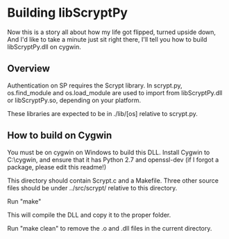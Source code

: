 # Building libScryptPy

Now this is a story all about how my life got flipped, turned upside down,
And I'd like to take a minute just sit right there, I'll tell you how to build
libScryptPy.dll on cygwin.


## Overview

Authentication on SP requires the Scrypt library. In scrypt.py, os.find_module and
os.load_module are used to import from libScryptPy.dll or libScryptPy.so, depending
on your platform.

These libraries are expected to be in ./lib/[os] relative to scrypt.py.

## How to build on Cygwin
You must be on cygwin on Windows to build this DLL. Install Cygwin to C:\cygwin,
and ensure that it has Python 2.7 and openssl-dev (if I forgot a package, please edit this readme!)

This directory should contain Scrypt.c and a Makefile. Three other source files should be under
../src/scrypt/ relative to this directory.

Run "make"

This will compile the DLL and copy it to the proper folder.

Run "make clean" to remove the .o and .dll files in the current directory.
